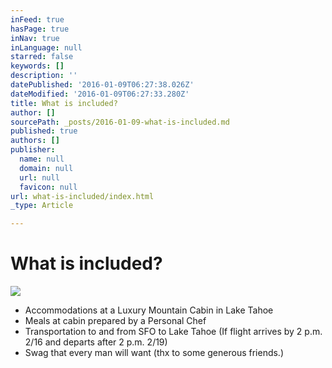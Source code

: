 ```yaml
---
inFeed: true
hasPage: true
inNav: true
inLanguage: null
starred: false
keywords: []
description: ''
datePublished: '2016-01-09T06:27:38.026Z'
dateModified: '2016-01-09T06:27:33.280Z'
title: What is included?
author: []
sourcePath: _posts/2016-01-09-what-is-included.md
published: true
authors: []
publisher:
  name: null
  domain: null
  url: null
  favicon: null
url: what-is-included/index.html
_type: Article

---
```

# What is included?
![](https://s3-us-west-2.amazonaws.com/the-grid-img/p/2c867a4d90517af26350cdab92c9c8c9e7163f1d.jpg)

* Accommodations at a Luxury Mountain Cabin in Lake Tahoe
* Meals at cabin prepared by a Personal Chef
* Transportation to and from SFO to Lake Tahoe (If flight arrives by 2 p.m. 2/16 and departs after 2 p.m. 2/19) 
* Swag that every man will want (thx to some generous friends.)